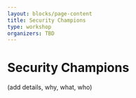 ```yaml
---
layout: blocks/page-content
title: Security Champions
type: workshop
organizers: TBD
---
```


# Security Champions

(add details, why, what, who)
